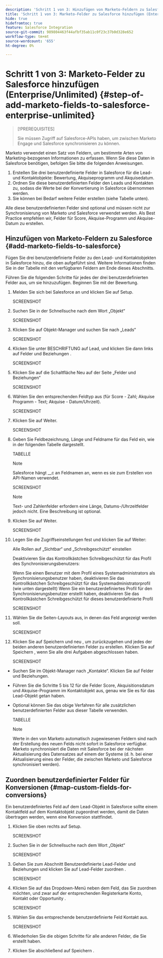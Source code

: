 ```yaml
---
description: 'Schritt 1 von 3: Hinzufügen von Marketo-Feldern zu Salesforce (Unternehmen/Unbegrenzt) - Marketo-Dokumente - Produktdokumentation'
title: 'Schritt 1 von 3: Marketo-Felder zu Salesforce hinzufügen (Enterprise/Unlimited)'
hide: true
hidefromtoc: true
feature: Salesforce Integration
source-git-commit: 989804463f44afbf35ab11c0f23c37b0d328e652
workflow-type: tm+mt
source-wordcount: '655'
ht-degree: 0%

---
```


# Schritt 1 von 3: Marketo-Felder zu Salesforce hinzufügen (Enterprise/Unlimited) {#step-of-add-marketo-fields-to-salesforce-enterprise-unlimited}

>[!PREREQUISITES]
>
>Sie müssen Zugriff auf Salesforce-APIs haben, um zwischen Marketo Engage und Salesforce synchronisieren zu können.

Marketo verwendet einen Satz von Feldern, um bestimmte Arten von Marketing-bezogenen Informationen zu erfassen. Wenn Sie diese Daten in Salesforce benötigen, befolgen Sie bitte die folgenden Anweisungen.

1. Erstellen Sie drei benutzerdefinierte Felder in Salesforce für die Lead- und Kontaktobjekte: Bewertung, Akquiseprogramm und Akquisedatum.
1. Ordnen Sie diese benutzerdefinierten Felder den Leads und Kontakten zu, sodass die Werte bei der Konvertierung in Salesforce übernommen werden.
1. Sie können bei Bedarf weitere Felder erstellen (siehe Tabelle unten).

Alle diese benutzerdefinierten Felder sind optional und müssen nicht zur Synchronisierung von Marketo und Salesforce verwendet werden. Als Best Practice empfehlen wir, Felder für Score, Akquise-Programm und Akquise-Datum zu erstellen.

## Hinzufügen von Marketo-Feldern zu Salesforce {#add-marketo-fields-to-salesforce}

Fügen Sie drei benutzerdefinierte Felder zu den Lead- und Kontaktobjekten in Salesforce hinzu, die oben aufgeführt sind. Weitere Informationen finden Sie in der Tabelle mit den verfügbaren Feldern am Ende dieses Abschnitts.

Führen Sie die folgenden Schritte für jedes der drei benutzerdefinierten Felder aus, um sie hinzuzufügen. Beginnen Sie mit der Bewertung.

1. Melden Sie sich bei Salesforce an und klicken Sie auf Setup.

   SCREENSHOT

1. Suchen Sie in der Schnellsuche nach dem Wort „Objekt“

   SCREENSHOT

1. Klicken Sie auf Objekt-Manager und suchen Sie nach „Leads“

   SCREENSHOT

1. Klicken Sie unter BESCHRIFTUNG auf Lead, und klicken Sie dann links auf Felder und Beziehungen .

   SCREENSHOT

1. Klicken Sie auf die Schaltfläche Neu auf der Seite „Felder und Beziehungen“

   SCREENSHOT

1. Wählen Sie den entsprechenden Feldtyp aus (für Score - Zahl; Akquise Programm - Text; Akquise - Datum/Uhrzeit).

   SCREENSHOT

1. Klicken Sie auf Weiter.

   SCREENSHOT

1. Geben Sie Feldbezeichnung, Länge und Feldname für das Feld ein, wie in der folgenden Tabelle dargestellt.

   TABELLE

   >[!NOTE]
   >
   >Salesforce hängt __c an Feldnamen an, wenn es sie zum Erstellen von API-Namen verwendet.

   SCREENSHOT

   >[!NOTE]
   >
   >Text- und Zahlenfelder erfordern eine Länge, Datums-/Uhrzeitfelder jedoch nicht. Eine Beschreibung ist optional.

1. Klicken Sie auf Weiter.

   SCREENSHOT

1. Legen Sie die Zugriffseinstellungen fest und klicken Sie auf Weiter:

   Alle Rollen auf „Sichtbar“ und „Schreibgeschützt“ einstellen

   Deaktivieren Sie das Kontrollkästchen Schreibgeschützt für das Profil des Synchronisierungsbenutzers:

   Wenn Sie einen Benutzer mit dem Profil eines Systemadministrators als Synchronisierungsbenutzer haben, deaktivieren Sie das Kontrollkästchen Schreibgeschützt für das Systemadministratorprofil (wie unten dargestellt)
Wenn Sie ein benutzerdefiniertes Profil für den Synchronisierungsbenutzer erstellt haben, deaktivieren Sie das Kontrollkästchen Schreibgeschützt für dieses benutzerdefinierte Profil

   SCREENSHOT

1. Wählen Sie die Seiten-Layouts aus, in denen das Feld angezeigt werden soll.

   SCREENSHOT

1. Klicken Sie auf Speichern und neu , um zurückzugehen und jedes der beiden anderen benutzerdefinierten Felder zu erstellen. Klicken Sie auf Speichern , wenn Sie alle drei Aufgaben abgeschlossen haben.

   SCREENSHOT

* Suchen Sie im Objekt-Manager nach „Kontakte“. Klicken Sie auf Felder und Beziehungen.
* Führen Sie die Schritte 5 bis 12 für die Felder Score, Akquisitionsdatum und Akquise-Programm im Kontaktobjekt aus, genau wie Sie es für das Lead-Objekt getan haben.
* Optional können Sie das obige Verfahren für alle zusätzlichen benutzerdefinierten Felder aus dieser Tabelle verwenden.

  TABELLE

  >[!NOTE]
  >
  >Werte in den von Marketo automatisch zugewiesenen Feldern sind nach der Erstellung des neuen Felds nicht sofort in Salesforce verfügbar. Marketo synchronisiert die Daten mit Salesforce bei der nächsten Aktualisierung des Datensatzes auf einem der Systeme (d. h. bei einer Aktualisierung eines der Felder, die zwischen Marketo und Salesforce synchronisiert werden).

## Zuordnen benutzerdefinierter Felder für Konversionen {#map-custom-fields-for-conversions}

Ein benutzerdefiniertes Feld auf dem Lead-Objekt in Salesforce sollte einem Kontaktfeld auf dem Kontaktobjekt zugeordnet werden, damit die Daten übertragen werden, wenn eine Konversion stattfindet.

1. Klicken Sie oben rechts auf Setup.

   SCREENSHOT

1. Suchen Sie in der Schnellsuche nach dem Wort „Objekt“

   SCREENSHOT

1. Gehen Sie zum Abschnitt Benutzerdefinierte Lead-Felder und Beziehungen und klicken Sie auf Lead-Felder zuordnen .

   SCREENSHOT

1. Klicken Sie auf das Dropdown-Menü neben dem Feld, das Sie zuordnen möchten, und zwar auf der entsprechenden Registerkarte Konto, Kontakt oder Opportunity .

   SCREENSHOT

1. Wählen Sie das entsprechende benutzerdefinierte Feld Kontakt aus.

   SCREENSHOT

1. Wiederholen Sie die obigen Schritte für alle anderen Felder, die Sie erstellt haben.

1. Klicken Sie abschließend auf Speichern .
